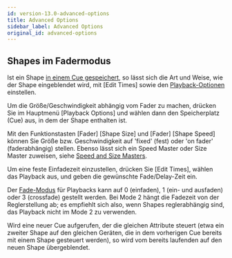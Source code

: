 ```yaml
---
id: version-13.0-advanced-options
title: Advanced Options
sidebar_label: Advanced Options
original_id: advanced-options
---
```


Shapes im Fadermodus
--------------------

Ist ein Shape [in einem Cue gespeichert](shape-generator.md#using-shapes-in-cues), 
so lässt sich die Art und Weise, wie der Shape eingeblendet wird, mit \[Edit Times\] 
sowie den [Playback-Optionen](../cues/playback-options.md) einstellen.

Um die Größe/Geschwindigkeit abhängig vom Fader zu machen, drücken Sie
im Hauptmenü \[Playback Options\] und wählen dann den Speicherplatz
(Cue) aus, in dem der Shape enthalten ist.

Mit den Funktionstasten \[Fader\] \[Shape Size\] und \[Fader\] \[Shape
Speed\] können Sie Größe bzw. Geschwindigkeit auf 'fixed' (fest) oder
'on fader' (faderabhängig) stellen. Ebenso lässt sich ein Speed Master
oder Size Master zuweisen, siehe
[Speed and Size Masters](../running-the-show/playback-controls.md#speed-and-size-masters).

Um eine feste Einfadezeit einzustellen, drücken Sie \[Edit Times\],
wählen das Playback aus, und geben die gewünschte Fade/Delay-Zeit ein.

Der [Fade-Modus](../cues/playback-options.md#fader-mode) für Playbacks 
kann auf 0 (einfaden), 1 (ein- und ausfaden) oder 3 (crossfade) gestellt 
werden. Bei Mode 2 hängt die Fadezeit von der Reglerstellung ab; es 
empfiehlt sich also, wenn Shapes reglerabhängig sind, das Playback nicht 
im Mode 2 zu verwenden.

Wird eine neuer Cue aufgerufen, der die gleichen Attribute steuert (etwa
ein zweiter Shape auf den gleichen Geräten, die in dem vorherigen Cue
bereits mit einem Shape gesteuert werden), so wird vom bereits laufenden
auf den neuen Shape übergeblendet.